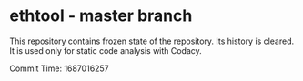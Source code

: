 # ethtool - master branch

This repository contains frozen state of the repository.
Its history is cleared. It is used only for static code
analysis with Codacy.

Commit Time: 1687016257